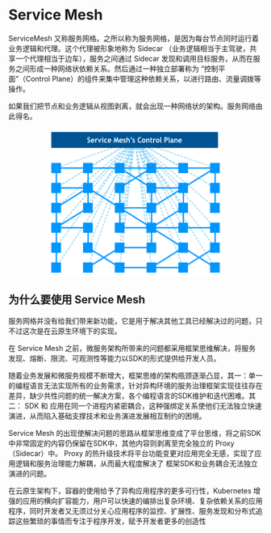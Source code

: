 # Service Mesh

ServiceMesh 又称服务网格。之所以称为服务网格，是因为每台节点同时运行着业务逻辑和代理。这个代理被形象地称为 Sidecar （业务逻辑相当于主驾驶，共享一个代理相当于边车），服务之间通过 Sidecar 发现和调用目标服务，从而在服务之间形成一种网络状依赖关系。然后通过一种独立部署称为 “控制平面”（Control Plane）的组件来集中管理这种依赖关系，以进行路由、流量调拨等操作。

如果我们把节点和业务逻辑从视图剥离，就会出现一种网络状的架构。服务网络由此得名。


<div  align="center">
	<img src="../assets/service-mesh.jpeg" width = "350"  align=center />
</div>

## 为什么要使用 Service Mesh

服务网格并没有给我们带来新功能，它是用于解决其他工具已经解决过的问题，只不过这次是在云原生环境下的实现。

在 Service Mesh 之前，微服务架构所带来的问题都采用框架思维解决，将服务发现、熔断、限流、可观测性等能力以SDK的形式提供给开发人员。

随着业务发展和微服务规模不断增大，框架思维的架构瓶颈逐渐凸显，其一：单一的编程语言无法实现所有的业务需求，针对异构环境的服务治理框架实现往往存在差异，缺少共性问题的统一解决方案，各个编程语言的SDK维护和迭代困难。其二： SDK 和 应用在同一个进程内紧密耦合，这种强绑定关系使他们无法独立快速演进，从而陷入基础支撑技术和业务演进发展相互制约的困境。

Service Mesh 的出现使解决问题的思路从框架思维变成了平台思维，将之前SDK中非常固定的内容仍保留在SDK中，其他内容则剥离至完全独立的 Proxy（Sidecar）中。 Proxy 的热升级技术将平台功能变更对应用完全无感，实现了应用逻辑和服务治理能力解耦，从而最大程度解决了 框架SDK和业务耦合无法独立演进的问题。

在云原生架构下，容器的使用给予了异构应用程序的更多可行性，Kubernetes 增强的应用的横向扩容能力，用户可以快速的编排出复杂环境、复杂依赖关系的应用程序，同时开发者又无须过分关心应用程序的监控、扩展性、服务发现和分布式追踪这些繁琐的事情而专注于程序开发，赋予开发者更多的创造性